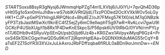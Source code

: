 $START$Soxs8BsyR3gNysj6JWmmqHpPZgT4m1LXVbj6/iJ0iYU+7qvQh4D36pvHt05g1o5xn0mluJh8w+wS7oblKiVRtQljdLlTxzPODed2OcXVXkWOv5oLGyHK1+CJP+pGePSYhIngjURPQNcd+Bhj4EZ/oJt7FMxg57K1X0/eLM7qGNBzlkyFP3TzbJastMSwXr/9kriEC4fZ5ejZy6mC9ellwphT5g97wR+RvALcvi7gwU9lGCKcP4USbXUg/t1b8Rx1P4DwKnESkpcS/P56psk6UV0tRbG/0YVN/rmPYLyn17J6DHb9v4SRyuVpSEnQt/psbDjIjd6Uz4b+KR0Zwx1AVpyxiMyqP6Gz4+ProxS4Sk1DkCGgxrhwQDSu9KmT2jRqmHgtEAa+0QDNXItKduMAG55rCqY+BaTsEF2Z1SoYR3l3XVJxJuLkAxroJRbFDffzqba6flRUL0aBDn9orJmnDw==$END$